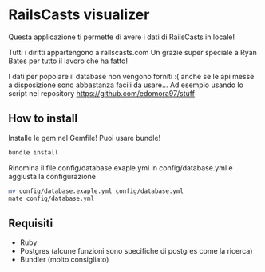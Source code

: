 # RailsCasts visualizer

Questa applicazione ti permette di avere i dati di RailsCasts in locale!

Tutti i diritti appartengono a railscasts.com
Un grazie super speciale a Ryan Bates per tutto il lavoro che ha fatto!

I dati per popolare il database non vengono forniti :( anche se le api messe
a disposizione sono abbastanza facili da usare... Ad esempio usando lo script
nel repository https://github.com/edomora97/stuff

## How to install

Installe le gem nel Gemfile! Puoi usare bundle!
```bash
bundle install
```

Rinomina il file config/database.exaple.yml in config/database.yml e aggiusta la
configurazione
```bash
mv config/database.exaple.yml config/database.yml
mate config/database.yml
```

## Requisiti
- Ruby
- Postgres (alcune funzioni sono specifiche di postgres come la ricerca)
- Bundler (molto consigliato)
